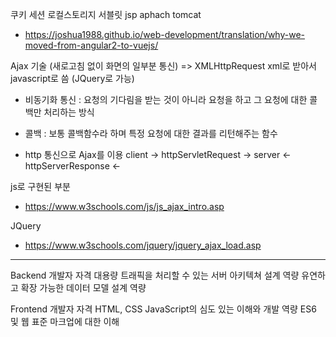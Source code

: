쿠키 
세션
로컬스토리지
서블릿
jsp
aphach
tomcat

- https://joshua1988.github.io/web-development/translation/why-we-moved-from-angular2-to-vuejs/



Ajax 기술 (새로고침 없이 화면의 일부분 통신) => XMLHttpRequest 
xml로 받아서 javascript로 씀 (JQuery로 가능)

- 비동기화 통신 : 요청의 기다림을 받는 것이 아니라 요청을 하고 그 요청에 대한 콜백만 처리하는 방식 
- 콜백 : 보통 콜백함수라 하며 특정 요청에 대한 결과를 리턴해주는 함수  

- http 통신으로 Ajax를 이용
client -> httpServletRequest -> server
        <- httpServerResponse <-

js로 구현된 부분 
- https://www.w3schools.com/js/js_ajax_intro.asp

JQuery

- https://www.w3schools.com/jquery/jquery_ajax_load.asp 

----

Backend 개발자 자격
대용량 트래픽을 처리할 수 있는 서버 아키텍쳐 설계 역량
유연하고 확장 가능한 데이터 모델 설계 역량

Frontend 개발자 자격
HTML, CSS JavaScript의 심도 있는 이해와 개발 역량
ES6 및 웹 표준 마크업에 대한 이해

